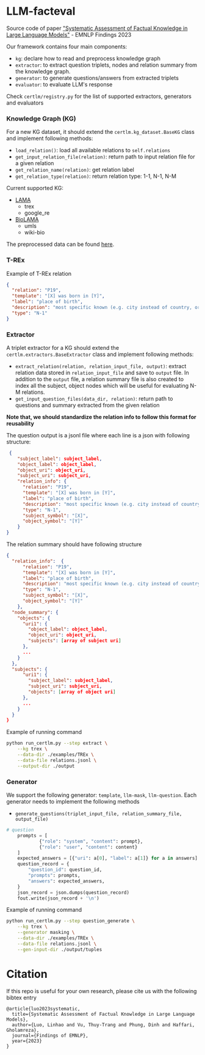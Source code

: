 # LLM-facteval
Source code of paper ["Systematic Assessment of Factual Knowledge in Large Language Models"](https://arxiv.org/abs/2310.11638) - EMNLP Findings 2023


Our framework contains four main components:
- `kg`: declare how to read and preprocess knowledge graph
- `extractor`: to extract question triplets, nodes and relation summary from the knowledge graph.
- `generator`: to generate questions/answers from extracted triplets
- `evaluator`: to evaluate LLM's response

Check `certlm/registry.py` for the list of supported extractors, generators and evaluators
### Knowledge Graph (KG)
For a new KG dataset, it should extend the `certlm.kg_dataset.BaseKG` class and implement following methods:
- `load_relation()`: load all available relations to `self.relations`
- `get_input_relation_file(relation)`: return path to input relation file for a given relation
- `get_relation_name(relation)`: get relation label
- `get_relation_type(relation)`: return relation type: 1-1, N-1, N-M

Current supported KG:
- [LAMA](https://arxiv.org/pdf/1909.01066.pdf)
  - trex
  - google_re
- [BioLAMA](https://arxiv.org/pdf/2110.08173.pdf)
  - umls
  - wiki-bio
    
The preprocessed data can be found [here](https://drive.google.com/drive/folders/1Y17Hcnh9bjmOrxfU-R2ktgu444QQh9_2?usp=sharing).
### T-REx
Example of T-REx relation
```json
{
  "relation": "P19",
  "template": "[X] was born in [Y]",
  "label": "place of birth",
  "description": "most specific known (e.g. city instead of country, or hospital instead of city) birth location of a person, animal or fictional character",
  "type": "N-1"
}

```

### Extractor
A triplet extractor for a KG should extend the `certlm.extractors.BaseExtractor` class and implement following methods:
- `extract_relation(relation, relation_input_file, output)`: extract relation data stored in `relation_input_file` and save to `output` file. In addition to the `output` file, a relation summary file is also created to index all the subject, object nodes which will be useful for evaluating N-M relations.
- `get_input_question_files(data_dir, relation)`: return path to questions and summary extracted from the given relation

**Note that, we should standardize the relation info to follow this format for reusability**

The question output is a jsonl file where each line is a json with following structure:
```json
 {
    "subject_label": subject_label,
    "object_label": object_label,
    "object_uri": object_uri,
    "subject_uri": subject_uri,
    "relation_info": {
      "relation": "P19",
      "template": "[X] was born in [Y]",
      "label": "place of birth",
      "description": "most specific known (e.g. city instead of country, or hospital instead of city) birth location of a person, animal or fictional character",
      "type": "N-1",
      "subject_symbol": "[X]",
      "object_symbol": "[Y]"
    }
}
```

The relation summary should have following structure

```json
{
  "relation_info":  {
      "relation": "P19",
      "template": "[X] was born in [Y]",
      "label": "place of birth",
      "description": "most specific known (e.g. city instead of country, or hospital instead of city) birth location of a person, animal or fictional character",
      "type": "N-1",
      "subject_symbol": "[X]",
      "object_symbol": "[Y]"
    },
  "node_summary": {
    "objects": {
      "uri1": {
        "object_label": object_label,
        "object_uri": object_uri,
        "subjects": [array of subject uri]
      },
      ...
    }
  },
  "subjects": {
      "uri1": {
        "subject_label": subject_label,
        "subject_uri": subject_uri,
        "objects": [array of object uri]
      },
      ...
    }
  }
}
```

Example of running command
```bash
python run_certlm.py --step extract \
    --kg trex \
    --data-dir ./examples/TREx \
    --data-file relations.jsonl \
    --output-dir ./output  
```
### Generator
We support the following generator: `template`, `llm-mask`, `llm-question`. Each generator needs to implement the following methods
- `generate_questions(triplet_input_file, relation_summary_file, output_file)`

```python
# question
    prompts = [
            {"role": "system", "content": prompt},
            {"role": "user", "content": content}
    ]
    expected_answers = [{"uri": a[0], "label": a[1]} for a in answers]
    question_record = {
        "question_id": question_id,
        "prompts": prompts,
        "answers": expected_answers,
    }
    json_record = json.dumps(question_record)
    fout.write(json_record + '\n')
```

Example of running command
```bash
python run_certlm.py --step question_generate \
    --kg trex \
    --generator masking \
    --data-dir ./examples/TREx \
    --data-file relations.jsonl \
    --gen-input-dir ./output/tuples 
```

# Citation
If this repo is useful for your own research, please cite us with the following bibtex entry
```
@article{luo2023systematic,
  title={Systematic Assessment of Factual Knowledge in Large Language Models},
  author={Luo, Linhao and Vu, Thuy-Trang and Phung, Dinh and Haffari, Gholamreza},
  journal={Findings of EMNLP},
  year={2023}
}
```